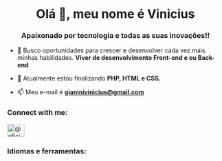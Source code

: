 <!---
- 👋 Hi, I’m @ViniciusGianiniRoque
- 👀 I’m interested in ...
- 🌱 I’m currently learning ...
- 💞️ I’m looking to collaborate on ...
- 📫 How to reach me ...


ViniciusGianiniRoque/ViniciusGianiniRoque is a ✨ special ✨ repository because its `README.md` (this file) appears on your GitHub profile.
You can click the Preview link to take a look at your changes.
--->

<h1 align="center">Olá 👋, meu nome é Vinicius</h1>
<h3 align="center">Apaixonado por tecnologia e todas as suas inovações!!</h3>

- 🔭 Busco oportunidades para crescer e desenvolver cada vez mais minhas habilidades. **Viver de desenvolvimento Front-end e ou Back-end**

- 🌱 Atualmente estou finalizando **PHP, HTML e CSS.**

- 📫 Meu e-mail é **gianinivinicius@gmail.com**

<h3 align="left">Connect with me:</h3>
<p align="left">
<a href="https://instagram.com/oficialgianini" target="blank"><img align="center" src="https://raw.githubusercontent.com/rahuldkjain/github-profile-readme-generator/master/src/images/icons/Social/instagram.svg" alt="@oficialgianini" height="30" width="40" /></a> <h3 align="left">Idiomas e ferramentas:</h3>
</p>


